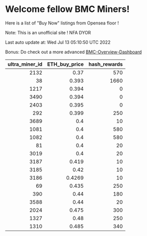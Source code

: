 # Welcome fellow BMC Miners!
Here is a list of "Buy Now" listings from Opensea floor !

Note: This is an unofficial site ! NFA DYOR

Last auto update at: Wed Jul 13 05:10:50 UTC 2022

Bonus: Do check out a more advanced [BMC-Overview-Dashboard](https://dune.com/defifunk/BMC-Overview-Dashboard)


|   ultra_miner_id |   ETH_buy_price |   hash_rewards |
|-----------------:|----------------:|---------------:|
|             2132 |          0.37   |            570 |
|               38 |          0.393  |           1660 |
|             1217 |          0.394  |              0 |
|             3490 |          0.394  |              0 |
|             2403 |          0.395  |              0 |
|              292 |          0.399  |            250 |
|             3689 |          0.4    |             10 |
|             1081 |          0.4    |            580 |
|             1082 |          0.4    |            580 |
|               81 |          0.4    |             20 |
|             3019 |          0.4    |             20 |
|             3187 |          0.419  |             10 |
|             3185 |          0.42   |             10 |
|             3186 |          0.4269 |             10 |
|               69 |          0.435  |            250 |
|              390 |          0.44   |            180 |
|             3588 |          0.44   |             20 |
|             2024 |          0.475  |            300 |
|             1327 |          0.48   |            250 |
|             1310 |          0.485  |            340 |